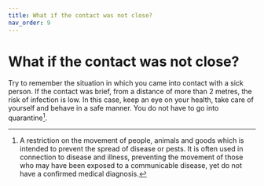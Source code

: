 ```yaml
---
title: What if the contact was not close?
nav_order: 9
---
```


What if the contact was not close?
==================================

Try to remember the situation in which you came into contact with a sick person. If the contact was brief, from a distance of more than 2 metres, the risk of infection is low. In this case, keep an eye on your health, take care of yourself and behave in a safe manner. You do not have to go into quarantine[^1].

[^1]: A restriction on the movement of people, animals and goods which is intended to prevent the spread of disease or pests. It is often used in connection to disease and illness, preventing the movement of those who may have been exposed to a communicable disease, yet do not have a confirmed medical diagnosis.
